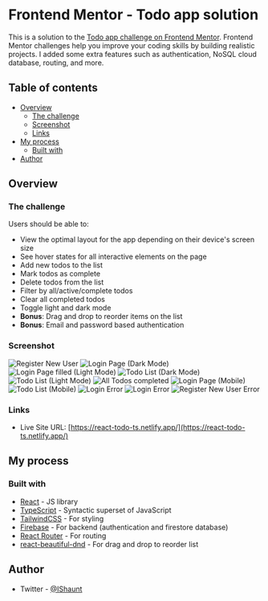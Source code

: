 # Frontend Mentor - Todo app solution

This is a solution to the [Todo app challenge on Frontend Mentor](https://www.frontendmentor.io/challenges/todo-app-Su1_KokOW). Frontend Mentor challenges help you improve your coding skills by building realistic projects. I added some extra features such as authentication, NoSQL cloud database, routing, and more.

## Table of contents

- [Overview](#overview)
  - [The challenge](#the-challenge)
  - [Screenshot](#screenshot)
  - [Links](#links)
- [My process](#my-process)
  - [Built with](#built-with)
- [Author](#author)

## Overview

### The challenge

Users should be able to:

- View the optimal layout for the app depending on their device's screen size
- See hover states for all interactive elements on the page
- Add new todos to the list
- Mark todos as complete
- Delete todos from the list
- Filter by all/active/complete todos
- Clear all completed todos
- Toggle light and dark mode
- **Bonus**: Drag and drop to reorder items on the list
- **Bonus**: Email and password based authentication

### Screenshot

![Register New User](./screenshots/register.png)
![Login Page (Dark Mode)](./screenshots/login-dark.png)
![Login Page filled (Light Mode)](./screenshots/login-filled-light.png)
![Todo List (Dark Mode)](./screenshots/todo-list-dark.png)
![Todo List (Light Mode)](./screenshots/todo-list-light.png)
![All Todos completed](./screenshots/empty-todo.png)
![Login Page (Mobile)](./screenshots/login-mobile.png)
![Todo List (Mobile)](./screenshots/todo-list-mobile.png)
![Login Error](./screenshots/login-error.png)
![Login Error](./screenshots/login-error-2.png)
![Register New User Error](./screenshots/register-error.png)

### Links

- Live Site URL: [https://react-todo-ts.netlify.app/](https://react-todo-ts.netlify.app/)

## My process

### Built with

- [React](https://reactjs.org/) - JS library
- [TypeScript](https://www.typescriptlang.org/) - Syntactic superset of JavaScript
- [TailwindCSS](https://tailwindcss.com/) - For styling
- [Firebase](https://firebase.google.com/) - For backend (authentication and firestore database)
- [React Router](https://reactrouter.com/) - For routing
- [react-beautiful-dnd](https://github.com/atlassian/react-beautiful-dnd) - For drag and drop to reorder list

## Author

- Twitter - [@IShaunt](https://twitter.com/IShaunt)
